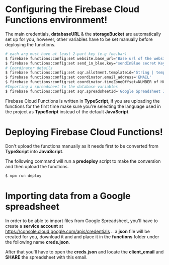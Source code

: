 
# Configuring the Firebase Cloud Functions environment!
The main credentials, **databaseURL** & the **storageBucket** are automatically set up for you, however, other variables have to be set manually before deploying the functions.
  
```sh
# each arg must have at least 2-part key (e.g foo.bar)
$ firebase functions:config:set website.base_url="Base url of the website"
$ firebase functions:config:set send_in_blue.key="sendInBlue secret Key"
# Coordinator details
$ firebase functions:config:set sqr.allotment.templateid='String | template name'
$ firebase functions:config:set coordinator.email_address='EMAIL'
$ firebase functions:config:set coordinator.timeZoneOffset=NUMBER of HOURs
#Importing a spreadsheet to the database variables
$ firebase functions:config:set sqr.spreadsheetId='Google Spreadsheet ID'
```

Firebase Cloud Functions is written in **TypeScript**, if you are uploading the functions for the first time make sure you're selecting the language used in the project as **TypeScript** instead of the default **JavaScript**.

# Deploying Firebase Cloud Functions!
Don't upload the functions manually as it needs first to be converted from **TypeScript** into **JavaScript**.


The following command will run a **predeploy** script to make the conversion and then upload the functions.


```sh
$ npm run deploy
```

# Importing data from a Google spreadsheet
In order to be able to import files from Google Spreadsheet, you'll have to create a **service account** at 
https://console.cloud.google.com/apis/credentials .. a **json** file will be created for you, download it and and place it in the **functions** folder under the following name **creds.json**.

After that you'll have to open the **creds.json** and locate the **client_email** and **SHARE** the spreadsheet with this email.